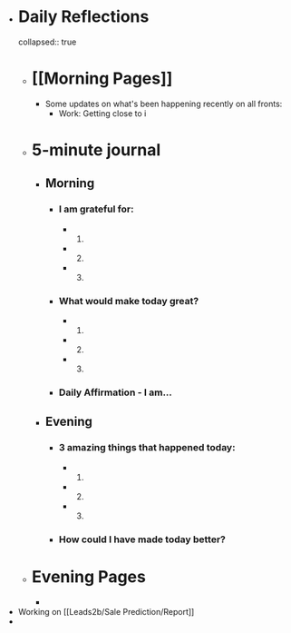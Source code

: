 - # Daily Reflections
  collapsed:: true
	- # [[Morning Pages]]
		- Some updates on what's been happening recently on all fronts:
			- Work: Getting close to i
	- # 5-minute journal
		- ## Morning
			- ### I am grateful for:
				- 1.
				- 2.
				- 3.
			- ### What would make today great?
				- 1.
				- 2.
				- 3.
			- ### Daily Affirmation - I am...
		- ## Evening
			- ### 3 amazing things that happened today:
				- 1.
				- 2.
				- 3.
			- ### How could I have made today better?
	- # Evening Pages
		-
- Working on [[Leads2b/Sale Prediction/Report]]
-